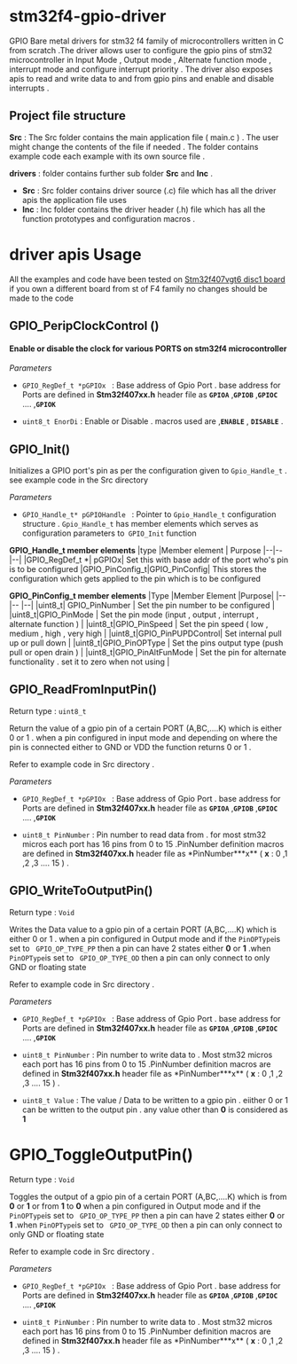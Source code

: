 # stm32f4-gpio-driver

GPIO Bare metal drivers for stm32 f4 family of microcontrollers written in C from scratch .The driver allows user to configure the gpio pins of stm32 microcontroller in Input Mode , Output mode , Alternate function mode , interrupt mode and configure interrupt priority . The driver also exposes apis to read and write data to and from gpio pins and enable and disable interrupts .

## Project file structure

**Src** : The Src folder contains the main application file ( main.c ) . The user might change the contents of the file if needed . The folder contains example code each example with its own source file .

**drivers** : folder contains further sub folder **Src** and **Inc** .

- **Src** : Src folder contains driver source (.c) file which has all the driver apis the application file uses
- **Inc** : Inc folder contains the driver header (.h) file which has all the function prototypes and configuration macros .

# driver apis Usage

All the examples and code have been tested on [Stm32f407vgt6 disc1 board](https://www.st.com/en/evaluation-tools/stm32f4discovery.html) if you own a different board from st of F4 family no changes should be made to the code

## GPIO_PeripClockControl ()

#### Enable or disable the clock for various PORTS on stm32f4 microcontroller

_Parameters_

- `GPIO_RegDef_t *pGPIOx ` : Base address of Gpio Port . base address for Ports are defined in **Stm32f407xx.h** header file as **`GPIOA`** ,**`GPIOB`** ,**`GPIOC`** .... ,**`GPIOK`**

- `uint8_t EnorDi` : Enable or Disable . macros used are ,**`ENABLE`** , **`DISABLE`** .

## GPIO_Init()

Initializes a GPIO port's pin as per the configuration given to `Gpio_Handle_t` . see example code in the Src directory

_Parameters_

- `GPIO_Handle_t* pGPIOHandle ` : Pointer to `Gpio_Handle_t` configuration structure . `Gpio_Handle_t` has member elements which serves as configuration parameters to` GPIO_Init` function

**GPIO_Handle_t member elements**
|type |Member element | Purpose
|--|--|--|
|GPIO_RegDef_t \*| pGPIOx| Set this with base addr of the port who's pin is to be configured
|GPIO_PinConfig_t|GPIO_PinConfig| This stores the configuration which gets applied to the pin which is to be configured

**GPIO_PinConfig_t member elements**
|Type |Member Element |Purpose|
|-- |-- |--|
|uint8_t| GPIO_PinNumber | Set the pin number to be configured |
|uint8_t|GPIO_PinMode | Set the pin mode (input , output , interrupt , alternate function ) |
|uint8_t|GPIO_PinSpeed | Set the pin speed ( low , medium , high , very high |
|uint8_t|GPIO_PinPUPDControl| Set internal pull up or pull down |
|uint8_t|GPIO_PinOPType | Set the pins output type (push pull or open drain ) |
|uint8_t|GPIO_PinAltFunMode | Set the pin for alternate functionality . set it to zero when not using |

## GPIO_ReadFromInputPin()

Return type : `uint8_t`

Return the value of a gpio pin of a certain PORT (A,BC,....K) which is either 0 or 1 . when a pin configured in input mode and depending on where the pin is connected either to GND or VDD the function returns 0 or 1 .

Refer to example code in Src directory .

_Parameters_

- `GPIO_RegDef_t *pGPIOx ` : Base address of Gpio Port . base address for Ports are defined in **Stm32f407xx.h** header file as **`GPIOA`** ,**`GPIOB`** ,**`GPIOC`** .... ,**`GPIOK`**

- `uint8_t PinNumber` : Pin number to read data from . for most stm32 micros each port has 16 pins from 0 to 15 .PinNumber definition macros are defined in **Stm32f407xx.h** header file as \*PinNumber**\*x** ( **x** : 0 ,1 ,2 ,3 .... 15 ) .

## GPIO_WriteToOutputPin()

Return type : `Void`

Writes the Data value to a gpio pin of a certain PORT (A,BC,....K) which is either 0 or 1 . when a pin configured in Output mode and if the `PinOPType`is set to ` GPIO_OP_TYPE_PP` then a pin can have 2 states either **0** or **1** .when `PinOPType`is set to ` GPIO_OP_TYPE_OD` then a pin can only connect to only GND or floating state

Refer to example code in Src directory .

_Parameters_

- `GPIO_RegDef_t *pGPIOx ` : Base address of Gpio Port . base address for Ports are defined in **Stm32f407xx.h** header file as **`GPIOA`** ,**`GPIOB`** ,**`GPIOC`** .... ,**`GPIOK`**

- `uint8_t PinNumber` : Pin number to write data to . Most stm32 micros each port has 16 pins from 0 to 15 .PinNumber definition macros are defined in **Stm32f407xx.h** header file as \*PinNumber**\*x** ( **x** : 0 ,1 ,2 ,3 .... 15 ) .

- `uint8_t Value` : The value / Data to be written to a gpio pin . eiither 0 or 1 can be written to the output pin . any value other than **0** is considered as **1**

# GPIO_ToggleOutputPin()

Return type : `Void`

Toggles the output of a gpio pin of a certain PORT (A,BC,....K) which is from **0** or **1** or from **1** to **0** when a pin configured in Output mode and if the `PinOPType`is set to ` GPIO_OP_TYPE_PP` then a pin can have 2 states either **0** or **1** .when `PinOPType`is set to ` GPIO_OP_TYPE_OD` then a pin can only connect to only GND or floating state

Refer to example code in Src directory .

_Parameters_

- `GPIO_RegDef_t *pGPIOx ` : Base address of Gpio Port . base address for Ports are defined in **Stm32f407xx.h** header file as **`GPIOA`** ,**`GPIOB`** ,**`GPIOC`** .... ,**`GPIOK`**

- `uint8_t PinNumber` : Pin number to write data to . Most stm32 micros each port has 16 pins from 0 to 15 .PinNumber definition macros are defined in **Stm32f407xx.h** header file as \*PinNumber**\*x** ( **x** : 0 ,1 ,2 ,3 .... 15 ) .

